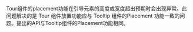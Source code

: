 Tour组件的placement功能在引导元素的高度或宽度超出预期时会出现异常。此问题解决的是 Tour 组件放置功能应与 Tooltip 组件的Placement 功能一致的问题。提出的API与Tooltip组件的Placement功能相同。
